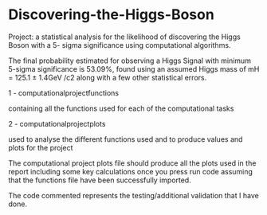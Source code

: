 # Discovering-the-Higgs-Boson
Project:  a statistical analysis for the likelihood of discovering the Higgs Boson with a 5- sigma significance using computational algorithms. 

The final probability estimated for observing a Higgs Signal with minimum 5-sigma significance is 53.09%, found using an assumed Higgs mass of mH = 125.1 ± 1.4GeV /c2 along with a few other statistical errors. 

1 - computationalprojectfunctions

containing all the functions used for each of the computational tasks

2 - computationalprojectplots

used to analyse the different functions used and to produce values and plots for the project


The computational project plots file should produce all the plots used in the report including some key calculations once you press run code assuming that the functions file have been successfully imported.

The code commented represents the testing/additional validation that I have done.
